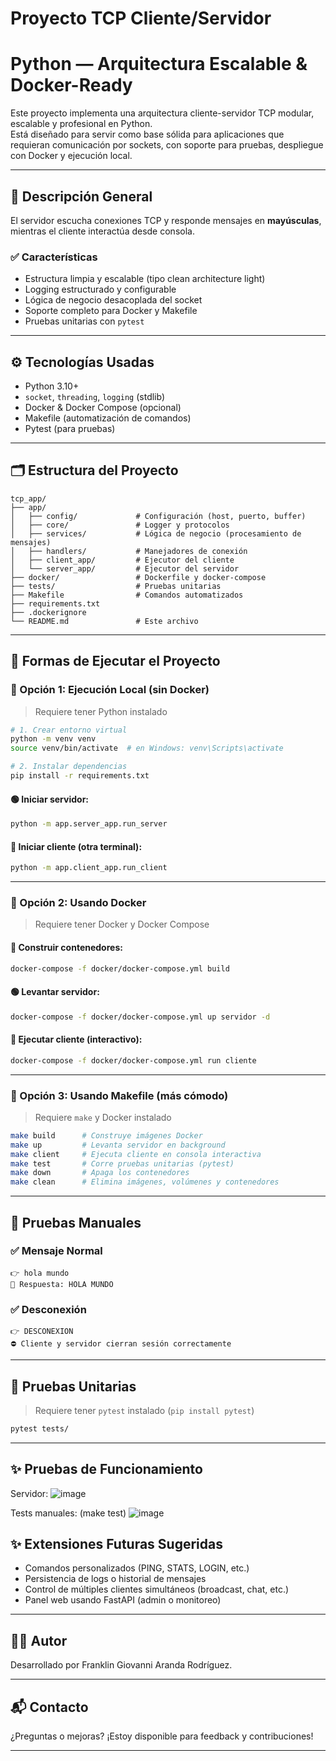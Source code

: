 # Proyecto TCP Cliente/Servidor
# Python — Arquitectura Escalable & Docker-Ready

Este proyecto implementa una arquitectura cliente-servidor TCP modular, escalable y profesional en Python.  
Está diseñado para servir como base sólida para aplicaciones que requieran comunicación por sockets, con soporte para pruebas, despliegue con Docker y ejecución local.

---

## 🧩 Descripción General

El servidor escucha conexiones TCP y responde mensajes en **mayúsculas**, mientras el cliente interactúa desde consola.

### ✅ Características
- Estructura limpia y escalable (tipo clean architecture light)
- Logging estructurado y configurable
- Lógica de negocio desacoplada del socket
- Soporte completo para Docker y Makefile
- Pruebas unitarias con `pytest`

---

## ⚙️ Tecnologías Usadas

- Python 3.10+
- `socket`, `threading`, `logging` (stdlib)
- Docker & Docker Compose (opcional)
- Makefile (automatización de comandos)
- Pytest (para pruebas)

---

## 🗂 Estructura del Proyecto

```
tcp_app/
├── app/
│   ├── config/             # Configuración (host, puerto, buffer)
│   ├── core/               # Logger y protocolos
│   ├── services/           # Lógica de negocio (procesamiento de mensajes)
│   ├── handlers/           # Manejadores de conexión
│   ├── client_app/         # Ejecutor del cliente
│   └── server_app/         # Ejecutor del servidor
├── docker/                 # Dockerfile y docker-compose
├── tests/                  # Pruebas unitarias
├── Makefile                # Comandos automatizados
├── requirements.txt
├── .dockerignore
└── README.md               # Este archivo
```

---

## 🚀 Formas de Ejecutar el Proyecto

### 🔹 Opción 1: Ejecución Local (sin Docker)

> Requiere tener Python instalado

```bash
# 1. Crear entorno virtual
python -m venv venv
source venv/bin/activate  # en Windows: venv\Scripts\activate

# 2. Instalar dependencias
pip install -r requirements.txt
```

#### 🟢 Iniciar servidor:
```bash
python -m app.server_app.run_server
```

#### 🔵 Iniciar cliente (otra terminal):
```bash
python -m app.client_app.run_client
```

---

### 🔹 Opción 2: Usando Docker

> Requiere tener Docker y Docker Compose

#### 🧱 Construir contenedores:
```bash
docker-compose -f docker/docker-compose.yml build
```

#### 🟢 Levantar servidor:
```bash
docker-compose -f docker/docker-compose.yml up servidor -d
```

#### 🔵 Ejecutar cliente (interactivo):
```bash
docker-compose -f docker/docker-compose.yml run cliente
```

---

### 🔹 Opción 3: Usando Makefile (más cómodo)

> Requiere `make` y Docker instalado

```bash
make build      # Construye imágenes Docker
make up         # Levanta servidor en background
make client     # Ejecuta cliente en consola interactiva
make test       # Corre pruebas unitarias (pytest)
make down       # Apaga los contenedores
make clean      # Elimina imágenes, volúmenes y contenedores
```

---

## 🧪 Pruebas Manuales

### ✅ Mensaje Normal
```text
👉 hola mundo
🧾 Respuesta: HOLA MUNDO
```

### ✅ Desconexión
```text
👉 DESCONEXION
⛔ Cliente y servidor cierran sesión correctamente
```

---

## 🧪 Pruebas Unitarias

> Requiere tener `pytest` instalado (`pip install pytest`)

```bash
pytest tests/
```

---

## ✨ Pruebas de Funcionamiento

Servidor: 
![image](https://github.com/user-attachments/assets/a548f19c-74e1-4a8c-aafd-f312fbe6e25a)

Tests manuales:  (make test)
![image](https://github.com/user-attachments/assets/95dc93c4-319c-4b49-97df-cf1b107665f4)



## ✨ Extensiones Futuras Sugeridas

- Comandos personalizados (PING, STATS, LOGIN, etc.)
- Persistencia de logs o historial de mensajes
- Control de múltiples clientes simultáneos (broadcast, chat, etc.)
- Panel web usando FastAPI (admin o monitoreo)

---

## 👨‍💻 Autor

Desarrollado por Franklin Giovanni Aranda Rodríguez.

---

## 📬 Contacto

¿Preguntas o mejoras? ¡Estoy disponible para feedback y contribuciones!

---
